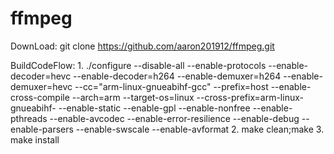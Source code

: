 # ffmpeg
DownLoad:
    git clone https://github.com/aaron201912/ffmpeg.git

BuildCodeFlow:
    1. ./configure --disable-all --enable-protocols --enable-decoder=hevc --enable-decoder=h264 --enable-demuxer=h264 --enable-demuxer=hevc --cc="arm-linux-gnueabihf-gcc" --prefix=host --enable-cross-compile --arch=arm --target-os=linux --cross-prefix=arm-linux-gnueabihf- --enable-static --enable-gpl --enable-nonfree --enable-pthreads --enable-avcodec --enable-error-resilience --enable-debug --enable-parsers --enable-swscale --enable-avformat
    2. make clean;make
    3. make install
